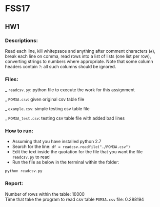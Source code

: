 # FSS17
## HW1

### Descriptions: 

Read each line, kill whitepsace and anything after comment characters (`#`), break each line on comma, read rows into a list of lists (one list per row), converting strings to numbers where appropriate. Note that some column headers contain `?`: all such columns should be ignored. 

### Files: 

_ `readcsv.py`: python file to execute the work for this assignment 

_ `POM3A.csv`: given original csv table file 

_ `example.csv`: simple testing csv table file 

_ `POM3A_test.csv`: testing csv table file with added bad lines 

### How to run:

- Assuming that you have installed python 2.7
- Search for the line: `df = readcsv.readfile("./POM3A.csv")`
- Edit the text inside the quotation for the file that you want the file `readcsv.py` to read
- Run the file as below in the terminal within the folder:
```
python readcsv.py 
```

### Report:
Number of rows within the table: 10000
<br>
Time that take the program to read csv table `POM3A.csv` file: 0.288194
